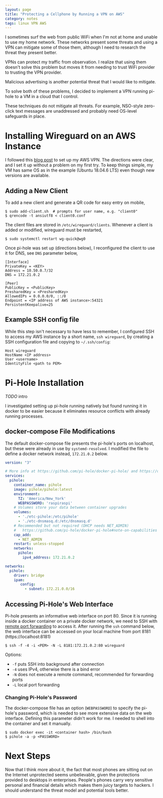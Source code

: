 ```yaml
---
layout: page
title: "Protecting a Cellphone by Running a VPN on AWS"
category: notes
tags: linux VPN AWS
---
```

I sometimes surf the web from public WiFi when I'm not at home and unable to use my home network. These networks present some threats and using a VPN can mitigate some of those them, although I need to research the threat they present better.

VPNs can protect my traffic from observation. I realize that using them doesn't solve this problem but moves it from needing to trust WiFi provider to trusting the VPN provider.

Malicious advertising is another potential threat that I would like to mitigate.

To solve both of these problems, I decided to implement a VPN running pi-hole to a VM in a cloud that I control.

These techniques do not mitigate all threats. For example, NSO-style zero-click text messages are unaddressed and probably need OS-level safeguards in place.

# Installing Wireguard on an AWS Instance

I followed this [blog post](https://habr.com/en/post/449234/) to set up my AWS VPN.
The directions were clear, and I set it up without a problem on my first try. To keep things simple, my VM has same OS as in the example (Ubuntu 18.04.6 LTS) even though new versions are available.

## Adding a New Client
To add a new client and generate a QR code for easy entry on mobile,
```
$ sudo add-client.sh  # prompts for user name, e.g. "client0"
$ qrencode -t ansiutf8 < client0.conf
```
The client files are stored in `/etc/wireguard/clients`. Whenever a client is added or modified, wireguard must be restarted,
```
$ sudo systemctl restart wg-quick@wg0
```

Once pi-hole was set up (directions below), I reconfigured the client to use it for DNS, see `DNS` parameter below,

```
[Interface]
PrivateKey = <KEY>
Address = 10.50.0.7/32
DNS = 172.21.0.2

[Peer]
PublicKey = <PublicKey>
PresharedKey = <PresharedKey>
AllowedIPs = 0.0.0.0/0, ::/0
Endpoint = <IP address of AWS instance>:54321
PersistentKeepalive=25
```

## Example SSH config file

While this step isn't necessary to have less to remember, I configured SSH to access my AWS instance by a short name, `ssh wireguard`, by creating a SSH configuration file and copying to `~/.ssh/config`:

```
Host wireguard
HostName <IP address>
User <username>
IdentityFile <path to PEM>
```


# Pi-Hole Installation

*TODO* intro

I investigated setting up pi-hole running natively but found running it in docker to be easier because it eliminates resource
conflicts with already running processes.

## docker-compose File Modifications

The default docker-compose file presents the pi-hole's ports on localhost, but these were already in use by `systemd-resolved`. I modified the file to define a docker network instead, `172.21.0.2` below.

```yaml
version: "3"

# More info at https://github.com/pi-hole/docker-pi-hole/ and https://docs.pi-hole.net/
services:
  pihole:
    container_name: pihole
    image: pihole/pihole:latest
    environment:
      TZ: 'America/New_York'
      WEBPASSWORD: 'raspiraspi'
    # Volumes store your data between container upgrades
    volumes:
      - './etc-pihole:/etc/pihole'
      - './etc-dnsmasq.d:/etc/dnsmasq.d'
    # Recommended but not required (DHCP needs NET_ADMIN)
    #   https://github.com/pi-hole/docker-pi-hole#note-on-capabilities
    cap_add:
      - NET_ADMIN
    restart: unless-stopped
    networks:
      pihole:
        ipv4_address: 172.21.0.2

networks:
  pihole:
    driver: bridge
    ipam:
       config:
         - subnet: 172.21.0.0/16
```

## Accessing Pi-Hole's Web Interface
Pi-hole presents an informative web interface on port 80. Since it is running
inside a docker container on a private docker network, we need to SSH with [remote port
forwarding](https://help.ubuntu.com/community/SSH/OpenSSH/PortForwarding#:~:text=%20There%20are%20three%20types%20of%20port%20forwarding,programs%20are%20forwarded%20via%20the%20SSH...%20More%20) to access it.
After running the `ssh` command below, the web interface can be accessed on your local machine from port 8181 (https://localhost:8181)

```
$ ssh -f -4 -i <PEM> -N -L 8181:172.21.0.2:80 wireguard
```
Options:
- `-f` puts SSH into background after connection
- `-4` uses IPv4, otherwise there is a bind error
- `-N` does not execute a remote command, recommended for forwarding ports
- `-L` local port forwarding


### Changing Pi-Hole's Password

The docker-compose file has an option (`WEBPASSWORD`) to specify the pi-hole's password, which is needed to
see more extensive data on the web interface. Defining this parameter didn't work for me. I needed to shell into the container and set it manually.
```
$ sudo docker exec -it <container hash> /bin/bash
$ pihole -a -p <PASSWORD>
```

# Next Steps

Now that I think more about it, the fact that most phones are sitting out on the Internet unprotected seems unbelievable, given the protections provided to desktops in enterprises. People's
phones carry very sensitive personal and financial details which makes them juicy targets to hackers. I should understand the threat model and potential tools better.